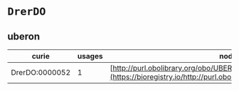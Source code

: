 # `DrerDO`

## uberon

| curie          |   usages | nodes                                                                                                                 |
|----------------|----------|-----------------------------------------------------------------------------------------------------------------------|
| DrerDO:0000052 |        1 | [http://purl.obolibrary.org/obo/UBERON:0004707](https://bioregistry.io/http://purl.obolibrary.org/obo/UBERON:0004707) |
